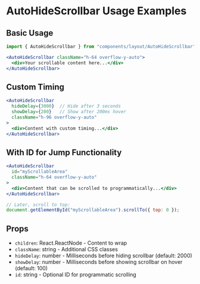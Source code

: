 # AutoHideScrollbar Usage Examples

## Basic Usage
```jsx
import { AutoHideScrollbar } from "components/layout/AutoHideScrollbar";

<AutoHideScrollbar className="h-64 overflow-y-auto">
  <div>Your scrollable content here...</div>
</AutoHideScrollbar>
```

## Custom Timing
```jsx
<AutoHideScrollbar 
  hideDelay={3000}  // Hide after 3 seconds
  showDelay={200}   // Show after 200ms hover
  className="h-96 overflow-y-auto"
>
  <div>Content with custom timing...</div>
</AutoHideScrollbar>
```

## With ID for Jump Functionality
```jsx
<AutoHideScrollbar 
  id="myScrollableArea"
  className="h-64 overflow-y-auto"
>
  <div>Content that can be scrolled to programmatically...</div>
</AutoHideScrollbar>

// Later, scroll to top:
document.getElementById("myScrollableArea").scrollTo({ top: 0 });
```

## Props
- `children`: React.ReactNode - Content to wrap
- `className`: string - Additional CSS classes
- `hideDelay`: number - Milliseconds before hiding scrollbar (default: 2000)
- `showDelay`: number - Milliseconds before showing scrollbar on hover (default: 100)
- `id`: string - Optional ID for programmatic scrolling
